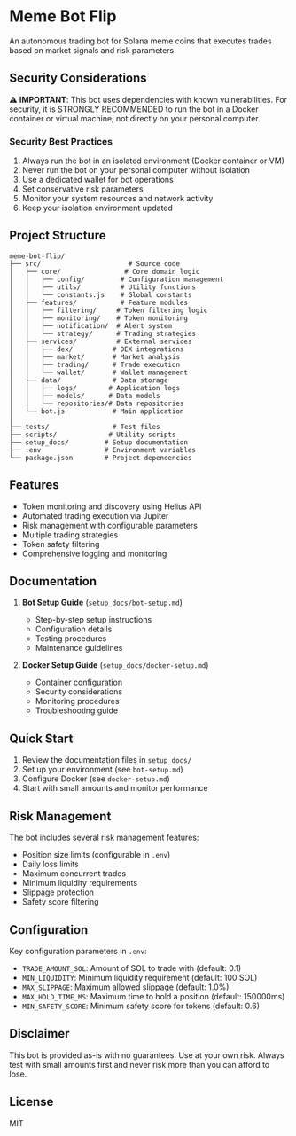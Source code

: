 # Meme Bot Flip

An autonomous trading bot for Solana meme coins that executes trades based on market signals and risk parameters.

## Security Considerations

⚠️ **IMPORTANT**: This bot uses dependencies with known vulnerabilities. For security, it is STRONGLY RECOMMENDED to run the bot in a Docker container or virtual machine, not directly on your personal computer.

### Security Best Practices
1. Always run the bot in an isolated environment (Docker container or VM)
2. Never run the bot on your personal computer without isolation
3. Use a dedicated wallet for bot operations
4. Set conservative risk parameters
5. Monitor your system resources and network activity
6. Keep your isolation environment updated

## Project Structure

```
meme-bot-flip/
├── src/                      # Source code
│   ├── core/                # Core domain logic
│   │   ├── config/         # Configuration management
│   │   ├── utils/          # Utility functions
│   │   └── constants.js    # Global constants
│   ├── features/           # Feature modules
│   │   ├── filtering/     # Token filtering logic
│   │   ├── monitoring/    # Token monitoring
│   │   ├── notification/  # Alert system
│   │   └── strategy/      # Trading strategies
│   ├── services/          # External services
│   │   ├── dex/          # DEX integrations
│   │   ├── market/       # Market analysis
│   │   ├── trading/      # Trade execution
│   │   └── wallet/       # Wallet management
│   ├── data/             # Data storage
│   │   ├── logs/        # Application logs
│   │   ├── models/      # Data models
│   │   └── repositories/# Data repositories
│   └── bot.js            # Main application
│
├── tests/                # Test files
├── scripts/             # Utility scripts
├── setup_docs/         # Setup documentation
├── .env                # Environment variables
└── package.json        # Project dependencies
```

## Features

- Token monitoring and discovery using Helius API
- Automated trading execution via Jupiter
- Risk management with configurable parameters
- Multiple trading strategies
- Token safety filtering
- Comprehensive logging and monitoring

## Documentation

1. **Bot Setup Guide** (`setup_docs/bot-setup.md`)
   - Step-by-step setup instructions
   - Configuration details
   - Testing procedures
   - Maintenance guidelines

2. **Docker Setup Guide** (`setup_docs/docker-setup.md`)
   - Container configuration
   - Security considerations
   - Monitoring procedures
   - Troubleshooting guide

## Quick Start

1. Review the documentation files in `setup_docs/`
2. Set up your environment (see `bot-setup.md`)
3. Configure Docker (see `docker-setup.md`)
4. Start with small amounts and monitor performance

## Risk Management

The bot includes several risk management features:
- Position size limits (configurable in `.env`)
- Daily loss limits
- Maximum concurrent trades
- Minimum liquidity requirements
- Slippage protection
- Safety score filtering

## Configuration

Key configuration parameters in `.env`:
- `TRADE_AMOUNT_SOL`: Amount of SOL to trade with (default: 0.1)
- `MIN_LIQUIDITY`: Minimum liquidity requirement (default: 100 SOL)
- `MAX_SLIPPAGE`: Maximum allowed slippage (default: 1.0%)
- `MAX_HOLD_TIME_MS`: Maximum time to hold a position (default: 150000ms)
- `MIN_SAFETY_SCORE`: Minimum safety score for tokens (default: 0.6)

## Disclaimer

This bot is provided as-is with no guarantees. Use at your own risk. Always test with small amounts first and never risk more than you can afford to lose.

## License

MIT 